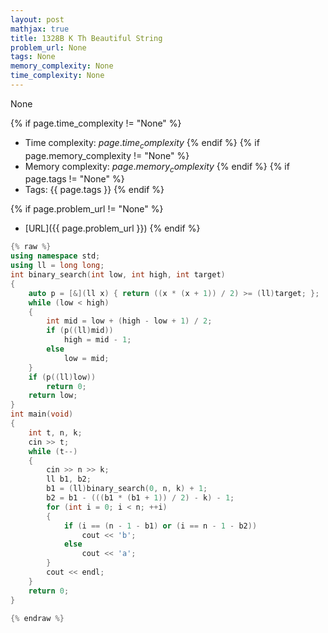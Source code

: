 ```yaml
---
layout: post
mathjax: true
title: 1328B K Th Beautiful String
problem_url: None
tags: None
memory_complexity: None
time_complexity: None
---
```


None


{% if page.time_complexity != "None" %}
- Time complexity: ${{ page.time_complexity }}$
{% endif %}
{% if page.memory_complexity != "None" %}
- Memory complexity: ${{ page.memory_complexity }}$
{% endif %}
{% if page.tags != "None" %}
- Tags: {{ page.tags }}
{% endif %}

{% if page.problem_url != "None" %}
- [URL]({{ page.problem_url }})
{% endif %}

```cpp
{% raw %}
using namespace std;
using ll = long long;
int binary_search(int low, int high, int target)
{
    auto p = [&](ll x) { return ((x * (x + 1)) / 2) >= (ll)target; };
    while (low < high)
    {
        int mid = low + (high - low + 1) / 2;
        if (p((ll)mid))
            high = mid - 1;
        else
            low = mid;
    }
    if (p((ll)low))
        return 0;
    return low;
}
int main(void)
{
    int t, n, k;
    cin >> t;
    while (t--)
    {
        cin >> n >> k;
        ll b1, b2;
        b1 = (ll)binary_search(0, n, k) + 1;
        b2 = b1 - (((b1 * (b1 + 1)) / 2) - k) - 1;
        for (int i = 0; i < n; ++i)
        {
            if (i == (n - 1 - b1) or (i == n - 1 - b2))
                cout << 'b';
            else
                cout << 'a';
        }
        cout << endl;
    }
    return 0;
}

{% endraw %}
```